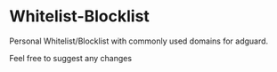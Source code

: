 # Whitelist-Blocklist

Personal Whitelist/Blocklist with commonly used domains for adguard.

Feel free to suggest any changes

